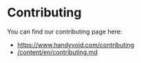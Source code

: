 # Contributing

You can find our contributing page here:

- <https://www.handyvoid.com/contributing>
- [/content/en/contributing.md](/content/en/contributing.md)
